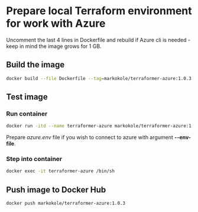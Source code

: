 # Prepare local Terraform environment for work with Azure

Uncomment the last 4 lines in Dockerfile and rebuild if Azure cli is needed - keep in mind the image grows for 1 GB.

## Build the image

```bash
docker build --file Dockerfile --tag=markokole/terraformer-azure:1.0.3 --build-arg TERRAFORM_VERSION=1.0.3 .
```

## Test image

### Run container

```bash
docker run -itd --name terraformer-azure markokole/terraformer-azure:1.0.3
```

Prepare *azure.env* file if you wish to connect to azure with argument **--env-file**.

### Step into container

```bash
docker exec -it terraformer-azure /bin/sh
```

## Push image to Docker Hub

```bash
docker push markokole/terraformer-azure:1.0.3
```
